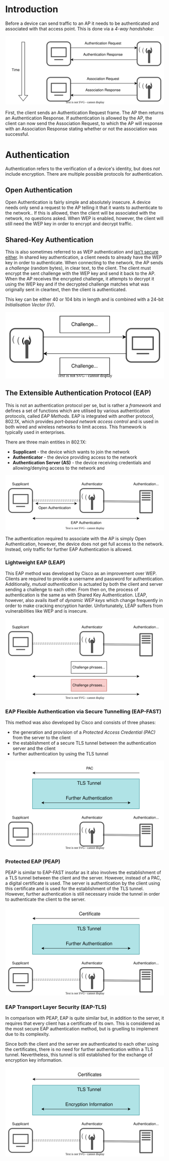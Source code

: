 # Introduction
Before a device can send traffic to an AP it needs to be authenticated and associated with that access point. This is done via a *4-way handshake*:

![](Resources/Images/WiFi_4_way_handshake.svg)

First, the client sends an Authentication Request frame. The AP then returns an Authentication Response. If authentication is allowed by the AP, the client can now send the Association Request, to which the AP will response with an Association Response stating whether or not the association was successful.

# Authentication
Authentication refers to the verification of a device's identity, but does *not* include encryption. There are multiple possible protocols for authentication.

## Open Authentication
Open Authentication is fairly simple and absolutely insecure. A device needs only send a request to the AP telling it that it wants to authenticate to the network.. If this is allowed, then the client will be associated with the network, no questions asked. When WEP is enabled, however, the client will still need the WEP key in order to encrypt and decrypt traffic. 

## Shared-Key Authentication
This is also sometimes referred to as WEP authentication and [isn't secure either](../../../Hardware%20Hacking/Wireless%20Attacks/Hacking%20WEP%20Networks.md).  In shared key authentication, a client needs to already have the WEP key in order to authenticate. When connecting to the network, the AP sends a *challenge* (random bytes), in clear text, to the client. The client must encrypt the sent challenge with the WEP key and send it back to the AP. When the AP receives the encrypted challenge, it attempts to decrypt it using the WEP key and if the decrypted challenge matches what was originally sent in cleartext, then the client is authenticated.

This key can be either 40 or 104 bits in length and is combined with a 24-bit *Initialisation Vector (IV)*.

![](Resources/Images/Shared_Key_Auth.svg)

## The Extensible Authentication Protocol (EAP)
This is not an authentication protocol per se, but is rather a *framework* and defines a set of functions which are utilised by various authentication protocols, called *EAP Methods*. EAP is integrated with another protocol, 802.1X, which provides *port-based network access control* and is used in both wired and wireless networks to limit access. This framework is typically used in enterprises.

There are three main entities in 802.1X:
- **Supplicant** - the device which wants to join the network
- **Authenticator** - the device providing access to the network
- **Authentication Server (AS)** - the device receiving credentials and allowing/denying access to the network and 

![](Resources/Images/8021X_entities.svg)

The authentication required to associate with the AP is simply Open Authentication, however, the device does not get full access to the network. Instead, only traffic for further EAP Authentication is allowed.

### Lightweight EAP (LEAP)
This EAP method was developed by Cisco as an improvement over WEP. Clients are required to provide a username and password for authentication. Additionally, *mutual authentication* is actuated by both the client and server sending a challenge to each other. From then on, the process of authentication is the same as with Shared Key Authentication. LEAP, however, also avails itself of *dynamic WEP keys* which change frequently in order to make cracking encryption harder. Unfortunately, LEAP suffers from vulnerabilities like WEP and is insecure.

![](Resources/Images/LEAP.svg)

### EAP Flexible Authentication via Secure Tunnelling (EAP-FAST)
This method was also developed by Cisco and consists of three phases:
- the generation and provision of a *Protected Access Credential (PAC)* from the server to the client
- the establishment of a secure TLS tunnel between the authentication server and the client
- further authentication by using the TLS tunnel

![](Resources/Images/EAP_FAST.svg)

### Protected EAP (PEAP)
PEAP is similar to EAP-FAST insofar as it also involves the establishment of a TLS tunnel between the client and the server. However, instead of a PAC, a digital certificate is used. The server is authentication by the client using this certificate and is used for the establishment of the TLS tunnel. However, further authentication is still necessary inside the tunnel in order to authenticate the client to the server.

![](Resources/Images/PEAP.svg)

### EAP Transport Layer Security (EAP-TLS)
In comparison with PEAP, EAP is quite similar but, in addition to the server, it requires that every client has a certificate of its own. This is considered as the most secure EAP authentication method, but is gruelling to implement due to its complexity. 

Since both the client and the server are authenticated to each other using the certificates, there is no need for further authentication within a TLS tunnel. Nevertheless, this tunnel is still established for the exchange of encryption key information.

![](Resources/Images/EAP_TLS.svg)